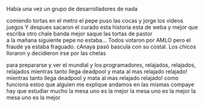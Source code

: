 Había una vez
un grupo de desarrolladores de nada

 comiendo tortas en el metro
el pepe puso las cocas
y jorge los videos juegos
Y despues sacaron el curado
esta historia esta de weba y mejor que escriba otro
 chale banda mejor saque las tortas de pastor  
a la mañana siguiente pepe no estaba...
Todos votaron por AMLO
pero el fraude ya estaba fraguado. cAnaya pasó bascula con su costal. Los chicos lloraron y decidieron irse por las chelas


para prepararse y ver el mundial
y los programadores, relajados, relajados, relajados
 mientras tanto llega deadpool y mata al mas relajado relajado!
 mientras tanto llega deadpool y mata al mas relajado relajado!
como funciona estoo que alguien me explique
andamos en las mismas compaye
hay que estudiar mucho
la mesa uno es la mejor
la mesa uno es la mejor
la mesa uno es la mejor
